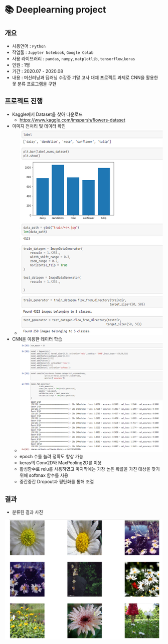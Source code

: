 # :books: Deeplearning project



## 개요

- 사용언어 : `Python`
- 작업툴 : `Jupyter Notebook`, `Google Colab`
- 사용 라이브러리 : `pandas`, `numpy`, `matplotlib`, `tensorflow`,`keras`
- 인원 : 1명
- 기간 : 2020.07 - 2020.08
- 내용 : 머신러닝과 딥러닝 수강중 기말 고사 대체 프로젝트 과제로 CNN을 활용한 꽃 분류 프로그램을 구현

## 프로젝트 진행

- Kaggle에서 Dataset을 찾아 다운로드
  - https://www.kaggle.com/imsparsh/flowers-dataset
- 이미지 전처리 및 데이터 확인
  - ![image-20210615134322136](README.assets/image-20210615134322136.png)
- CNN을 이용한 데이터 학습
  - ![image-20210615134616012](README.assets/image-20210615134616012.png)
  - epoch 수를 늘려 정확도 향상 가능
  - keras의 Conv2D와 MaxPooling2D를 이용
  - 활성함수로 relu를 사용하였고 마지막에는 가장 높은 확률을 가진 대상을 찾기 위해 softmax 함수를 사용
  - 중간중간 Dropout과 평탄화를 통해 조절

## 결과

- 분류된 결과 사진

![image-20210615135008368](README.assets/image-20210615135008368.png)



